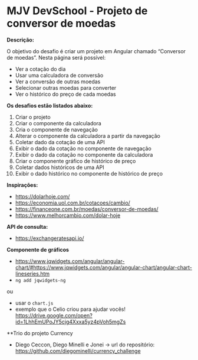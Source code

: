 # MJV DevSchool - Projeto de conversor de moedas

**Descrição:**

O objetivo do desafio é criar um projeto em Angular chamado “Conversor de moedas”. Nesta página será possível:
* Ver a cotação do dia
* Usar uma calculadora de conversão
* Ver a conversão de outras moedas
* Selecionar outras moedas para converter
* Ver o histórico do preço de cada moedas

**Os desafios estão listados abaixo:**
1. Criar o projeto
2. Criar o componente da calculadora
3. Cria o componente de navegação
4. Alterar o componente da calculadora a partir da navegação
5. Coletar dado da cotação de uma API
6. Exibir o dado da cotação no componente de navegação
7. Exibir o dado da cotação no componente da calculadora
8. Criar o componente gráfico de histórico de preço
9. Coletar dados históricos de uma API
10. Exibir o dado histórico no componente de histórico de preço

**Inspirações:**
* https://dolarhoje.com/
* https://economia.uol.com.br/cotacoes/cambio/
* https://financeone.com.br/moedas/conversor-de-moedas/
* https://www.melhorcambio.com/dolar-hoje

**API de consulta:**
* https://exchangeratesapi.io/


**Componente de gráficos**
* https://www.jqwidgets.com/angular/angular-chart/#https://www.jqwidgets.com/angular/angular-chart/angular-chart-lineseries.htm
* ```ng add jqwidgets-ng```

ou 

* usar o `chart.js`
* exemplo que o Celio criou para ajudar vocês! https://drive.google.com/open?id=1LhhEmUPoJY5cjg4Xxxa5yz4pVoh5mgZs

**Trio do projeto Currency
<!-- Ordem cronológica das duplas: -->
<!-- Primeira dupla: Diego Ceccon e Diego Minelli -->
<!-- Segunda dupla: Diego Ceccon e Jonei -->

* Diego Ceccon, Diego Minelli e Jonei -> url do repositório: https://github.com/diegominelli/currency_challenge



